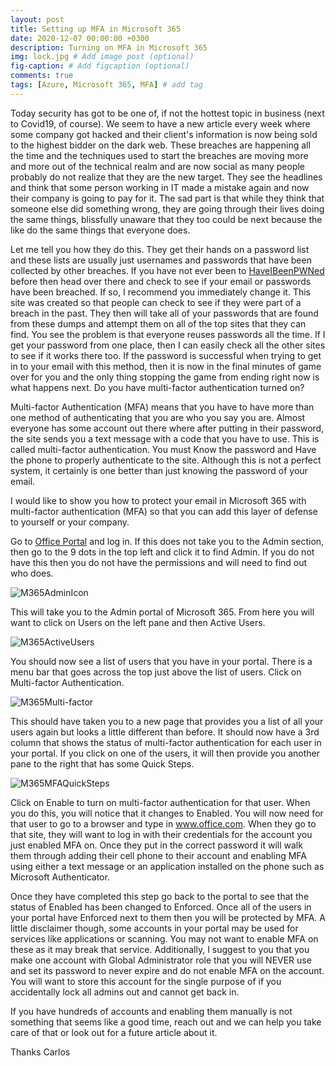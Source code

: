 ```yaml
---
layout: post
title: Setting up MFA in Microsoft 365
date: 2020-12-07 00:00:00 +0300
description: Turning on MFA in Microsoft 365
img: lock.jpg # Add image post (optional)
fig-caption: # Add figcaption (optional)
comments: true
tags: [Azure, Microsoft 365, MFA] # add tag
---
```


Today security has got to be one of, if not the hottest topic in business (next to Covid19, of course).  We seem to have a new article every week where some company got hacked and their client's information is now being sold to the highest bidder on the dark web.  These breaches are happening all the time and the techniques used to start the breaches are moving more and more out of the technical realm and are now social as many people probably do not realize that they are the new target.  They see the headlines and think that some person working in IT made a mistake again and now their company is going to pay for it.  The sad part is that while they think that someone else did something wrong, they are going through their lives doing the same things, blissfully unaware that they too could be next because the like do the same things that everyone does.

Let me tell you how they do this.  They get their hands on a password list and these lists are usually just usernames and passwords that have been collected by other breaches.   If you have not ever been to [HaveIBeenPWNed](https://haveibeenpwned.com/Passwords) before then head over there and check to see if your email or passwords have been breached.  If so, I recommend you immediately change it.  This site was created so that people can check to see if they were part of a breach in the past.  They then will take all of your passwords that are found from these dumps and attempt them on all of the top sites that they can find.  You see the problem is that everyone reuses passwords all the time.  If I get your password from one place, then I can easily check all the other sites to see if it works there too.  If the password is successful when trying to get in to your email with this method, then it is now in the final minutes of game over for you and the only thing stopping the game from ending right now is what happens next.  Do you have multi-factor authentication turned on?

Multi-factor Authentication (MFA) means that you have to have more than one method of authenticating that you are who you say you are.  Almost everyone has some account out there where after putting in their password, the site sends you a text message with a code that you have to use.  This is called multi-factor authentication.  You must Know the password and Have the phone to properly authenticate to the site.  Although this is not a perfect system, it certainly is one better than just knowing the password of your email. 

I would like to show you how to protect your email in Microsoft 365 with multi-factor authentication (MFA) so that you can add this layer of defense to yourself or your company.  

Go to [Office Portal](https://portal.office.com) and log in.  If this does not take you to the Admin section, then go to the 9 dots in the top left and click it to find Admin.  If you do not have this then you do not have the permissions and will need to find out who does.  

![M365AdminIcon](/assets/img/M365AdminIcon.PNG)

This will take you to the Admin portal of Microsoft 365.  From here you will want to click on Users on the left pane and then Active Users.

![M365ActiveUsers](/assets/img/M365ActiveUsers.PNG)

You should now see a list of users that you have in your portal.  There is a menu bar that goes across the top just above the list of users.  Click on Multi-factor Authentication.

![M365Multi-factor](/assets/img/M365Multi-factor.PNG)

This should have taken you to a new page that provides you a list of all your users again but looks a little different than before.  It should now have a 3rd column that shows the status of multi-factor authentication for each user in your portal.  If you click on one of the users, it will then provide you another pane to the right that has some Quick Steps.

![M365MFAQuickSteps](/assets/img/M365MFAQuickSteps.PNG)

Click on Enable to turn on multi-factor authentication for that user.  When you do this, you will notice that it changes to Enabled.  You will now need for that user to go to a browser and type in www.office.com.  When they go to that site, they will want to log in with their credentials for the account you just enabled MFA on.  Once they put in the correct password it will walk them through adding their cell phone to their account and enabling MFA using either a text message or an application installed on the phone such as Microsoft Authenticator.  

Once they have completed this step go back to the portal to see that the status of Enabled has been changed to Enforced.  Once all of the users in your portal have Enforced next to them then you will be protected by MFA.  A little disclaimer though, some accounts in your portal may be used for services like applications or scanning.  You may not want to enable MFA on these as it may break that service.  Additionally, I suggest to you that you make one account with Global Administrator role that you will NEVER use and set its password to never expire and do not enable MFA on the account.  You will want to store this account for the single purpose of if you accidentally lock all admins out and cannot get back in.

If you have hundreds of accounts and enabling them manually is not something that seems like a good time, reach out and we can help you take care of that or look out for a future article about it. 

Thanks 
Carlos